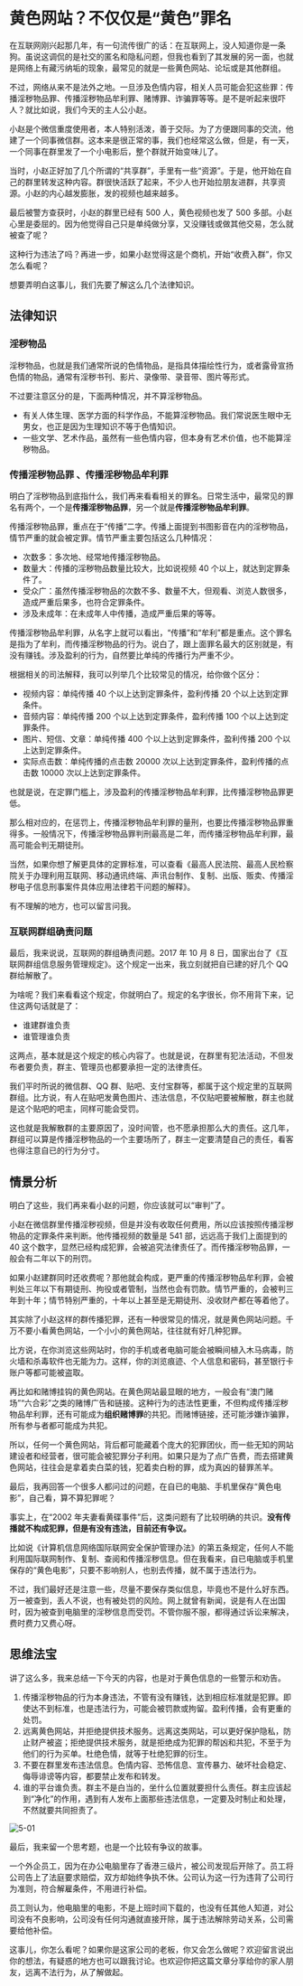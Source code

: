 

# 黄色网站？不仅仅是“黄色”罪名

在互联网刚兴起那几年，有一句流传很广的话：在互联网上，没人知道你是一条狗。虽说这调侃的是社交的匿名和隐私问题，但我也看到了其发展的另一面，也就是网络上有藏污纳垢的现象，最常见的就是一些黄色网站、论坛或是其他群组。

不过，网络从来不是法外之地。一旦涉及色情内容，相关人员可能会犯这些罪：传播淫秽物品罪、传播淫秽物品牟利罪、赌博罪、诈骗罪等等。是不是听起来很吓人？就比如说，我们今天的主人公小赵。

小赵是个微信重度使用者，本人特别活泼，善于交际。为了方便跟同事的交流，他建了一个同事微信群。这本来是很正常的事，我们也经常这么做，但是，有一天，一个同事在群里发了一个小电影后，整个群就开始变味儿了。

当时，小赵正好加了几个所谓的“共享群”，手里有一些“资源”。于是，他开始在自己的群里转发这种内容。群很快活跃了起来，不少人也开始拉朋友进群，共享资源。小赵的内心越发膨胀，发的视频也越来越多。

最后被警方查获时，小赵的群里已经有 500 人，黄色视频也发了 500 多部。小赵心里是委屈的。因为他觉得自己只是单纯做分享，又没赚钱或做其他交易，怎么就被查了呢？

这种行为违法了吗？再进一步，如果小赵觉得这是个商机，开始“收费入群”，你又怎么看呢？

想要弄明白这事儿，我们先要了解这么几个法律知识。

## 法律知识

### 淫秽物品

淫秽物品，也就是我们通常所说的色情物品，是指具体描绘性行为，或者露骨宣扬色情的物品，通常有淫秽书刊、影片、录像带、录音带、图片等形式。

不过要注意区分的是，下面两种情况，并不算淫秽物品。

- 有关人体生理、医学方面的科学作品，不能算淫秽物品。我们常说医生眼中无男女，也正是因为生理知识不等于色情知识。
- 一些文学、艺术作品，虽然有一些色情内容，但本身有艺术价值，也不能算淫秽物品。

### 传播淫秽物品罪 、传播淫秽物品牟利罪

明白了淫秽物品到底指什么，我们再来看看相关的罪名。日常生活中，最常见的罪名有两个，一个是**传播淫秽物品罪**，另一个就是**传播淫秽物品牟利罪**。

传播淫秽物品罪，重点在于“传播”二字。传播上面提到书图影音在内的淫秽物品，情节严重的就会被定罪。情节严重主要包括这么几种情况：

- 次数多：多次地、经常地传播淫秽物品。
- 数量大：传播的淫秽物品数量比较大，比如说视频 40 个以上，就达到定罪条件了。
- 受众广：虽然传播淫秽物品的次数不多、数量不大，但观看、浏览人数很多，造成严重后果多，也符合定罪条件。
- 涉及未成年：在未成年人中传播，造成严重后果的等等。

传播淫秽物品牟利罪，从名字上就可以看出，“传播”和“牟利”都是重点。这个罪名是指为了牟利，而传播淫秽物品的行为。说白了，跟上面罪名最大的区别就是，有没有赚钱。涉及盈利的行为，自然要比单纯的传播行为严重不少。

根据相关的司法解释，我可以列举几个比较常见的情况，给你做个区分：

- 视频内容：单纯传播 40 个以上达到定罪条件，盈利传播 20 个以上达到定罪条件。
- 音频内容：单纯传播 200 个以上达到定罪条件，盈利传播 100 个以上达到定罪条件。
- 图片、短信、文章：单纯传播 400 个以上达到定罪条件，盈利传播 200 个以上达到定罪条件。
- 实际点击数：单纯传播的点击数 20000 次以上达到定罪条件，盈利传播的点击数 10000 次以上达到定罪条件。

也就是说，在定罪门槛上，涉及盈利的传播淫秽物品牟利罪，比传播淫秽物品罪更低。

那么相对应的，在惩罚上，传播淫秽物品牟利罪的量刑，也要比传播淫秽物品罪重得多。一般情况下，传播淫秽物品罪判刑最高是二年，而传播淫秽物品牟利罪，最高可能会判无期徒刑。

当然，如果你想了解更具体的定罪标准，可以查看《最高人民法院、最高人民检察院关于办理利用互联网、移动通讯终端、声讯台制作、复制、出版、贩卖、传播淫秽电子信息刑事案件具体应用法律若干问题的解释》。

有不理解的地方，也可以留言问我。

### 互联网群组确责问题

最后，我来说说，互联网的群组确责问题。2017 年 10 月 8 日，国家出台了《互联网群组信息服务管理规定》。这个规定一出来，我立刻就把自已建的好几个 QQ 群给解散了。

为啥呢？我们来看看这个规定，你就明白了。规定的名字很长，你不用背下来，记住这两句话就是了：

- 谁建群谁负责
- 谁管理谁负责

这两点，基本就是这个规定的核心内容了。也就是说，在群里有犯法活动，不但发布者要负责，群主、管理员也都要承担一定的法律责任。

我们平时所说的微信群、QQ 群、贴吧、支付宝群等，都属于这个规定里的互联网群组。比方说，有人在贴吧发黄色图片、违法信息，不仅贴吧要被解散，群主也就是这个贴吧的吧主，同样可能会受罚。

这也就是我解散群的主要原因了，没时间管，也不愿承担那么大的责任。这几年，群组可以算是传播淫秽物品的一个主要场所了，群主一定要清楚自己的责任，看客也得注意自已的行为分寸。

## 情景分析

明白了这些，我们再来看小赵的问题，你应该就可以“审判”了。

小赵在微信群里传播淫秽视频，但是并没有收取任何费用，所以应该按照传播淫秽物品的定罪条件来判断。他传播视频的数量是 541 部，远远高于我们上面提到的 40 这个数字，显然已经构成犯罪，会被追究法律责任了。而传播淫秽物品罪，一般会有二年以下的刑罚。

如果小赵建群同时还收费呢？那他就会构成，更严重的传播淫秽物品牟利罪，会被判处三年以下有期徒刑、拘役或者管制，当然也会有罚款。情节严重的，会被判三年到十年；情节特别严重的，十年以上甚至是无期徒刑、没收财产都在等着他了。

其实除了小赵这样的群传播犯罪，还有一种很常见的情况，就是黄色网站问题。千万不要小看黄色网站，一个小小的黄色网站，往往就有好几种犯罪。

比方说，在你浏览这些网站时，你的手机或者电脑可能会被瞬间植入木马病毒，防火墙和杀毒软件也无能为力。这样，你的浏览痕迹、个人信息和密码，甚至银行卡账户等都可能被盗取。

再比如和赌博挂钩的黄色网站。在黄色网站最显眼的地方，一般会有“澳门赌场”“六合彩”之类的赌博广告和链接。这种行为的违法性更重，不但构成传播淫秽物品牟利罪，还有可能成为**组织赌博罪**的共犯。而赌博链接，还可能涉嫌诈骗罪，所有参与者都可能成为共犯。

所以，任何一个黄色网站，背后都可能藏着个庞大的犯罪团伙，而一些无知的网站建设者和经营者，很可能会被犯罪分子利用。如果只是为了点广告费，而去搭建黄色网站，往往会是拿着卖白菜的钱，犯着卖白粉的罪，成为真凶的替罪羔羊。

最后，我再回答一个很多人都问过的问题，在自已的电脑、手机里保存“黄色电影”，自己看，算不算犯罪呢？

事实上，在“2002 年夫妻看黄碟事件”后，这类问题有了比较明确的共识。**没有传播就不构成犯罪，但是有没有违法，目前还有争议。**

比如说《计算机信息网络国际联网安全保护管理办法》的第五条规定，任何人不能利用国际联网制作、复制、查阅和传播淫秽信息。但在我看来，自已电脑或手机里保存的“黄色电影”，只要不影响别人，也别去传播，就不属于违法行为。

不过，我们最好还是注意一些，尽量不要保存类似信息，毕竟也不是什么好东西。万一被查到，丢人不说，也有被处罚的风险。网上就曾有新闻，说是有人在出国时，因为被查到电脑里的淫秽信息而受罚。不管你服不服，都得通过诉讼来解决，费时费力又费心呀。

## 思维法宝

讲了这么多，我来总结一下今天的内容，也是对于黄色信息的一些警示和劝告。

1. 传播淫秽物品的行为本身违法，不管有没有赚钱，达到相应标准就是犯罪。即使达不到标准，也是违法行为，可能会被罚款或拘留。盈利传播，会有更重的处罚。
2. 远离黄色网站，并拒绝提供技术服务。远离这类网站，可以更好保护隐私，防止财产被盗；拒绝提供技术服务，就是拒绝成为犯罪的帮凶和共犯，不至于为他们的行为买单。杜绝色情，就等于杜绝犯罪的衍生。
3. 不要在群里发布违法信息。色情内容、恐怖信息、宣传暴力、破坏社会稳定、侮辱诽谤等内容，都要禁止发布和转发。
4. 谁的平台谁负责。群主不是白当的，坐什么位置就要担什么责任。群主应该起到“净化”的作用，遇到有人发布上面那些违法信息，一定要及时制止和处理，不然就要共同担责了。

![5-01](assets/5-01.jpg)



最后，我来留一个思考题，也是一个比较有争议的故事。

一个外企员工，因为在办公电脑里存了香港三级片，被公司发现后开除了。员工将公司告上了法庭要求赔偿，双方却始终争执不休。公司认为这一行为违背了公司行为准则，符合解雇条件，不用进行补偿。

员工则认为，他电脑里的电影，不是上班时间下载的，也没有任其他人知道，对公司没有不良影响，公司没有任何沟通就直接开除，属于违法解除劳动关系，公司需要给他补偿。

这事儿，你怎么看呢？如果你是这家公司的老板，你又会怎么做呢？欢迎留言说出你的想法，有疑惑的地方也可以跟我讨论。也欢迎你把这篇文章分享给你的家人朋友，远离不法行为，从了解做起。



































































































































































































































